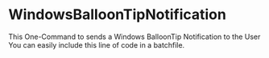 # WindowsBalloonTipNotification
This One-Command to sends a Windows BalloonTip Notification to the User
You can easily include this line of code in a batchfile.
